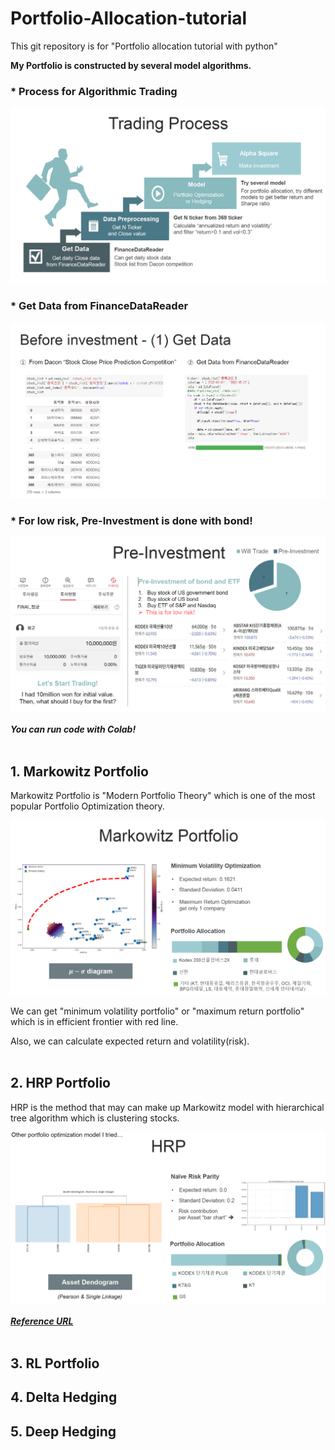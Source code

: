 # Portfolio-Allocation-tutorial
This git repository is for "Portfolio allocation tutorial with python"

**My Portfolio is constructed by several model algorithms.**

### * Process for Algorithmic Trading
![Trading Process](./img/Trading_Process.png)

### * Get Data from FinanceDataReader
![Get Data](./img/Get_Data.png)

### * For low risk, Pre-Investment is done with bond!
![Pre-Investment](./img/Pre_investment.png)

***You can run code with Colab!***
<br></br>

## 1. Markowitz Portfolio
Markowitz Portfolio is "Modern Portfolio Theory" which is one of the most popular Portfolio Optimization theory. 

![Markowitz Portfolio result](./img/Markowitz_Portfolio.png)

We can get "minimum volatility portfolio" or "maximum return portfolio" which is in efficient frontier with red line. 

Also, we can calculate expected return and volatility(risk).
<br></br>

## 2. HRP Portfolio
HRP is the method that may can make up Markowitz model with hierarchical tree algorithm which is clustering stocks.

![HRP](./img/HRP.png)

***[Reference URL](https://medium.com/@orenji.eirl/hierarchical-risk-parity-with-python-and-riskfolio-lib-c0e60b94252e)***
<br></br>

## 3. RL Portfolio

## 4. Delta Hedging

## 5. Deep Hedging
